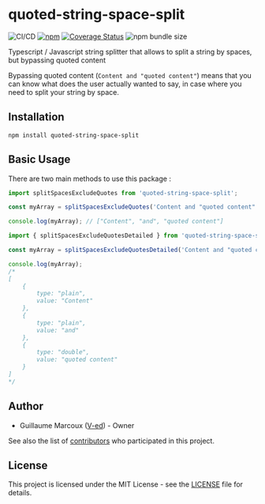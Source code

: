 # quoted-string-space-split

![CI/CD](https://github.com/V-ed/quoted-string-space-split/workflows/CI/CD/badge.svg)
[![npm](https://img.shields.io/npm/v/quoted-string-space-split)](https://www.npmjs.com/package/quoted-string-space-split)
[![Coverage Status](https://coveralls.io/repos/github/V-ed/quoted-string-space-split/badge.svg?branch=master)](https://coveralls.io/github/V-ed/quoted-string-space-split?branch=master)
![npm bundle size](https://img.shields.io/bundlephobia/min/quoted-string-space-split?label=install%20size)

Typescript / Javascript string splitter that allows to split a string by spaces, but bypassing quoted content

Bypassing quoted content (`Content and "quoted content"`) means that you can know what does the user actually wanted to say, in case where you need to split your string by space.

## Installation

```console
npm install quoted-string-space-split
```

## Basic Usage

There are two main methods to use this package :

```typescript
import splitSpacesExcludeQuotes from 'quoted-string-space-split';

const myArray = splitSpacesExcludeQuotes('Content and "quoted content"');

console.log(myArray); // ["Content", "and", "quoted content"]
```

```typescript
import { splitSpacesExcludeQuotesDetailed } from 'quoted-string-space-split';

const myArray = splitSpacesExcludeQuotesDetailed('Content and "quoted content"');

console.log(myArray);
/*
[
    {
        type: "plain",
        value: "Content"
    },
    {
        type: "plain",
        value: "and"
    },
    {
        type: "double",
        value: "quoted content"
    }
]
*/
```

## Author

- Guillaume Marcoux ([V-ed](https://github.com/V-ed)) - Owner

See also the list of [contributors](https://github.com/V-ed/quoted-string-space-split/contributors) who participated in this project.

## License

This project is licensed under the MIT License - see the [LICENSE](LICENSE) file for details.
